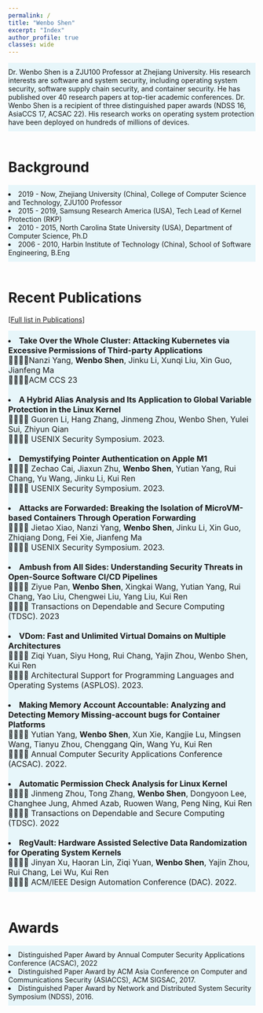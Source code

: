 ```yaml
---
permalink: /
title: "Wenbo Shen"
excerpt: "Index"
author_profile: true
classes: wide
---
```

<div style="background-color:rgba(141, 212, 232, 0.2); text-align:left; vertical-align: middle; padding:10px 0;">
Dr. Wenbo Shen is a ZJU100 Professor at Zhejiang University. 
His research interests are software and system security, including operating system security, software supply chain security, and container security. He has published over 40 research papers at top-tier academic conferences. Dr. Wenbo Shen is a recipient of three distinguished paper awards (NDSS 16, AsiaCCS 17, ACSAC 22). His research works on operating system protection have been deployed on hundreds of millions of devices.
</div>

<br>

Background
======
<div style="background-color:rgba(141, 212, 232, 0.2); text-align:left; vertical-align: middle; padding:10px 0;">
<li>2019 -  Now, Zhejiang University (China), College of Computer Science and Technology, ZJU100 Professor</li>
<li>2015 - 2019, Samsung Research America (USA), Tech Lead of Kernel Protection (RKP)</li>
<li>2010 - 2015, North Carolina State University (USA), Department of Computer Science, Ph.D</li>
<li>2006 - 2010, Harbin Institute of Technology (China), School of Software Engineering, B.Eng</li>
</div>

<br>

Recent Publications 
======
[[Full list in Publications](/publications)]
<div style="font-size:16px;background-color:rgba(141, 212, 232, 0.2); text-align:left; vertical-align: middle; padding:10px 0;">

<li><b>Take Over the Whole Cluster: Attacking Kubernetes via Excessive Permissions of Third-party Applications</b><br> 
 &#20;&#20;&#20;&#20;Nanzi Yang, <b>Wenbo Shen</b>, Jinku Li, Xunqi Liu, Xin Guo, Jianfeng Ma <br> 
 &#20;&#20;&#20;&#20;ACM CCS 23  
</li>

<br>

<li><b>A Hybrid Alias Analysis and Its Application to Global Variable Protection in the Linux Kernel</b><br>
  &#20;&#20;&#20;&#20; Guoren Li, Hang Zhang, Jinmeng Zhou, Wenbo Shen, Yulei Sui, Zhiyun Qian<br>
  &#20;&#20;&#20;&#20;  USENIX Security Symposium. 2023.
</li>
  
<br>

<li><b>Demystifying Pointer Authentication on Apple M1</b><br>
  &#20;&#20;&#20;&#20; Zechao Cai, Jiaxun Zhu, <b>Wenbo Shen</b>, Yutian Yang, Rui Chang, Yu Wang, Jinku Li, Kui Ren<br>
  &#20;&#20;&#20;&#20; USENIX Security Symposium. 2023.
</li>
  
<br>


<li><b>Attacks are Forwarded: Breaking the Isolation of MicroVM-based Containers Through Operation Forwarding</b><br>
 &#20;&#20;&#20;&#20;   Jietao Xiao, Nanzi Yang, <b>Wenbo Shen</b>, Jinku Li, Xin Guo, Zhiqiang Dong, Fei Xie, Jianfeng Ma<br>
 &#20;&#20;&#20;&#20;  USENIX Security Symposium. 2023.
</li>
  
<br>

<li><b>Ambush from All Sides: Understanding Security Threats in Open-Source Software CI/CD Pipelines</b><br>
 &#20;&#20;&#20;&#20;  Ziyue Pan, <b>Wenbo Shen</b>, Xingkai Wang, Yutian Yang, Rui Chang, Yao Liu, Chengwei Liu, Yang Liu, Kui Ren<br>
 &#20;&#20;&#20;&#20;  Transactions on Dependable and Secure Computing (TDSC). 2023
</li>

<br>

<li><b>VDom: Fast and Unlimited Virtual Domains on Multiple Architectures</b><br>
 &#20;&#20;&#20;&#20;  Ziqi Yuan, Siyu Hong, Rui Chang, Yajin Zhou, Wenbo Shen, Kui Ren<br>
 &#20;&#20;&#20;&#20;  Architectural Support for Programming Languages and Operating Systems (ASPLOS). 2023.
</li>
  
<br>
  
<li><b>Making Memory Account Accountable: Analyzing and Detecting Memory Missing-account bugs for Container Platforms</b><br>
 &#20;&#20;&#20;&#20;   Yutian Yang, <b>Wenbo Shen</b>, Xun Xie, Kangjie Lu, Mingsen Wang, Tianyu Zhou, Chenggang Qin, Wang Yu, Kui Ren<br>
 &#20;&#20;&#20;&#20;   Annual Computer Security Applications Conference (ACSAC). 2022.
</li>
  
<br>
  
<li><b>Automatic Permission Check Analysis for Linux Kernel</b><br>
 &#20;&#20;&#20;&#20; Jinmeng Zhou, Tong Zhang, <b>Wenbo Shen</b>, Dongyoon Lee, Changhee Jung, Ahmed Azab, Ruowen Wang, Peng Ning, Kui Ren<br>
 &#20;&#20;&#20;&#20; Transactions on Dependable and Secure Computing (TDSC). 2022
</li>
  
<br>

<li><b>RegVault: Hardware Assisted Selective Data Randomization for Operating System Kernels</b><br>
 &#20;&#20;&#20;&#20;   Jinyan Xu, Haoran Lin, Ziqi Yuan, <b>Wenbo Shen</b>, Yajin Zhou, Rui Chang, Lei Wu, Kui Ren<br>
 &#20;&#20;&#20;&#20;   ACM/IEEE Design Automation Conference (DAC). 2022.
</li>
</div>

<br>

Awards
======
<div style="background-color:rgba(141, 212, 232, 0.2); text-align:left; vertical-align: middle; padding:10px 0;">
<li>Distinguished Paper Award by Annual Computer Security Applications Conference (ACSAC), 2022</li>
<li>Distinguished Paper Award by ACM Asia Conference on Computer and Communications Security (ASIACCS), ACM SIGSAC, 2017.</li>
<li>Distinguished Paper Award by Network and Distributed System Security Symposium (NDSS), 2016.</li>
</div>


